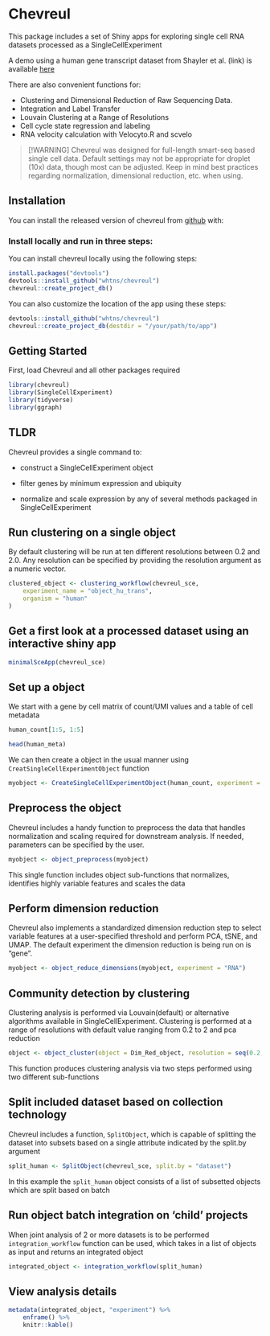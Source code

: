 
<!-- README.md is generated from README.Rmd. Please edit that file -->

# Chevreul

This package includes a set of Shiny apps for exploring single cell RNA
datasets processed as a SingleCellExperiment

A demo using a human gene transcript dataset from Shayler et al. (link)
is available
<a href="http://cobrinik-1.saban-chla.usc.edu:8080/app/objectApp" target="_blank" rel="noopener noreferrer">here</a>

There are also convenient functions for:

- Clustering and Dimensional Reduction of Raw Sequencing Data.
- Integration and Label Transfer
- Louvain Clustering at a Range of Resolutions
- Cell cycle state regression and labeling
- RNA velocity calculation with Velocyto.R and scvelo

> \[!WARNING\] Chevreul was designed for full-length smart-seq based
> single cell data. Default settings may not be appropriate for droplet
> (10x) data, though most can be adjusted. Keep in mind best practices
> regarding normalization, dimensional reduction, etc. when using.

## Installation

You can install the released version of chevreul from
<a href="https://github.com/whtns/chevreul" target="_blank" rel="noopener noreferrer">github</a>
with:

### Install locally and run in three steps:

You can install chevreul locally using the following steps:

``` r
install.packages("devtools")
devtools::install_github("whtns/chevreul")
chevreul::create_project_db()
```

You can also customize the location of the app using these steps:

``` r
devtools::install_github("whtns/chevreul")
chevreul::create_project_db(destdir = "/your/path/to/app")
```

## Getting Started

First, load Chevreul and all other packages required

``` r
library(chevreul)
library(SingleCellExperiment)
library(tidyverse)
library(ggraph)
```

## TLDR

Chevreul provides a single command to:

- construct a SingleCellExperiment object

- filter genes by minimum expression and ubiquity

- normalize and scale expression by any of several methods packaged in
  SingleCellExperiment

## Run clustering on a single object

By default clustering will be run at ten different resolutions between
0.2 and 2.0. Any resolution can be specified by providing the resolution
argument as a numeric vector.

``` r
clustered_object <- clustering_workflow(chevreul_sce,
    experiment_name = "object_hu_trans",
    organism = "human"
)
```

## Get a first look at a processed dataset using an interactive shiny app

``` r
minimalSceApp(chevreul_sce)
```

## Set up a object

We start with a gene by cell matrix of count/UMI values and a table of
cell metadata

``` r
human_count[1:5, 1:5]

head(human_meta)
```

We can then create a object in the usual manner using
`CreatSingleCellExperimentObject` function

``` r
myobject <- CreateSingleCellExperimentObject(human_count, experiment = "gene", meta.data = human_meta)
```

## Preprocess the object

Chevreul includes a handy function to preprocess the data that handles
normalization and scaling required for downstream analysis. If needed,
parameters can be specified by the user.

``` r
myobject <- object_preprocess(myobject)
```

This single function includes object sub-functions that normalizes,
identifies highly variable features and scales the data

## Perform dimension reduction

Chevreul also implements a standardized dimension reduction step to
select variable features at a user-specified threshold and perform PCA,
tSNE, and UMAP. The default experiment the dimension reduction is being
run on is “gene”.

``` r
myobject <- object_reduce_dimensions(myobject, experiment = "RNA")
```

## Community detection by clustering

Clustering analysis is performed via Louvain(default) or alternative
algorithms available in SingleCellExperiment. Clustering is performed at
a range of resolutions with default value ranging from 0.2 to 2 and pca
reduction

``` r
object <- object_cluster(object = Dim_Red_object, resolution = seq(0.2, 2, by = 0.2))
```

This function produces clustering analysis via two steps performed using
two different sub-functions

## Split included dataset based on collection technology

Chevreul includes a function, `SplitObject`, which is capable of
splitting the dataset into subsets based on a single attribute indicated
by the split.by argument

``` r
split_human <- SplitObject(chevreul_sce, split.by = "dataset")
```

In this example the `split_human` object consists of a list of subsetted
objects which are split based on batch

## Run object batch integration on ‘child’ projects

When joint analysis of 2 or more datasets is to be performed
`integration_workflow` function can be used, which takes in a list of
objects as input and returns an integrated object

``` r
integrated_object <- integration_workflow(split_human)
```

## View analysis details

``` r
metadata(integrated_object, "experiment") %>%
    enframe() %>%
    knitr::kable()
```
